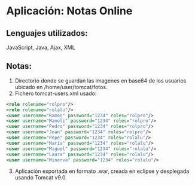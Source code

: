 # Aplicación: Notas Online
## Lenguajes utilizados: 
JavaScript, Java, Ajax, XML
## Notas:
1. Directorio donde se guardan las imagenes en base64 de los usuarios ubicado en /home/user/tomcat/fotos.
2. Fichero tomcat-users.xml usado:
```xml
<role rolename="rolpro"/>
<role rolename="rolalu"/>
<user username="Ramon" password="1234" roles="rolpro"/>
<user username="Manoli" password="1234" roles="rolpro"/>
<user username="Pedro" password="1234" roles="rolpro"/>
<user username="Joan" password="1234" roles="rolpro"/>
<user username="Pepe" password="1234" roles="rolalu"/>
<user username="Maria" password="1234" roles="rolalu"/>
<user username="Miguel" password="1234" roles="rolalu"/>
<user username="Laura" password="1234" roles="rolalu"/>
<user username="Minerva" password="1234" roles="rolalu"/>
```
3. Aplicación exportada en formato .war, creada en eclipse y desplegada usando Tomcat v9.0.
